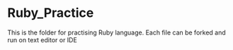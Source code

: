 # Ruby_Practice
This is the folder for practising Ruby language.
Each file can be forked and run on text editor or IDE
